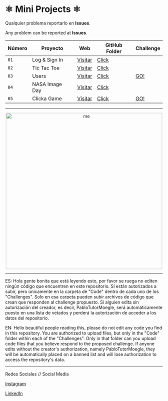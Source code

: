 <div>

# ⚛️ Mini Projects ⚛️

Qualquier problema reportarlo en **Issues**. 

Any problem can be reported at **Issues**.

| Número | Proyecto | Web | GitHub Folder | Challenge |
| --- | --- | --- | --- | --- |
| `01` | Log & Sign In | [Visitar](https://logsigninpablotutor.netlify.app/) | [Click](Projects/01-Log-Sign-In) |  |
| `02` | Tic Tac Toe | [Visitar](https://tic-tae-toe-pablotutormoegle.netlify.app/) | [Click](Projects/02-Tic-Tac_Toe) |  |
| `03` | Users | [Visitar](https://getuserspablodevtutor.netlify.app/) | [Click](Projects/03-Users) | [GO!](Challenges/Users-Challenge) |
| `04` | NASA Image Day | [Visitar](https://nasaimagedaypablodevtutor.netlify.app/) | [Click](Projects/04-NASA-Image) |  |
| `05` | Clicka Game | [Visitar]() | [Click](Projects/05-Clicka-Game) | [GO!](Challenges/Clicka-Game-Challenge) |

------------------------------------------------------------------------------------------------------------

<div align="center">
<img alt="me" src="https://github.com/PabloTutorMoegle/MiniProjects/assets/102219711/9b2d64e7-5579-4bca-93e5-ea66555ec3b7" width="500"/>
</div>

------------------------------------------------------------------------------------------------------------

ES: 
Hola gente bonita que está leyendo esto, por favor se ruega no editen ningún código que encuentren en este repositorio. Sí están autorizados a subir, pero únicamente en la carpeta de "Code" dentro de cada uno de los "Challenges". Solo en esa carpeta pueden subir archivos de código que crean que responden al challenge propuesto. Si alguien edita sin autorización del creador, es decir, PabloTutorMoegle, será automáticamente puesto en una lista de vetados y perderá la autorización de acceder a los datos del repositorio.

EN:
Hello beautiful people reading this, please do not edit any code you find in this repository. You are authorized to upload files, but only in the "Code" folder within each of the "Challenges". Only in that folder can you upload code files that you believe respond to the proposed challenge. If anyone edits without the creator's authorization, namely PabloTutorMoegle, they will be automatically placed on a banned list and will lose authorization to access the repository's data.

------------------------------------------------------------------------------------------------------------

Redes Sociales // Social Media

[Instagram](https://www.instagram.com/pablo_dev_tutor/)

[LinkedIn](https://www.linkedin.com/in/pablo-tutor-moegle/)

</div>

